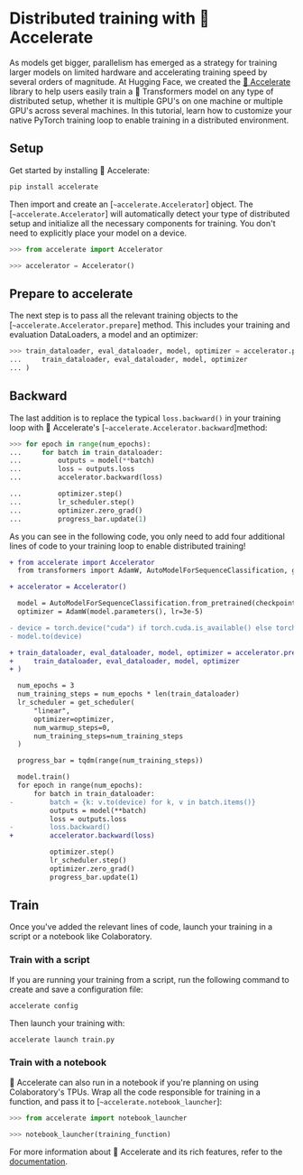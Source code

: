 <!--Copyright 2022 The HuggingFace Team. All rights reserved.

Licensed under the Apache License, Version 2.0 (the "License"); you may not use this file except in compliance with
the License. You may obtain a copy of the License at

http://www.apache.org/licenses/LICENSE-2.0

Unless required by applicable law or agreed to in writing, software distributed under the License is distributed on
an "AS IS" BASIS, WITHOUT WARRANTIES OR CONDITIONS OF ANY KIND, either express or implied. See the License for the
specific language governing permissions and limitations under the License.

⚠️ Note that this file is in Markdown but contain specific syntax for our doc-builder (similar to MDX) that may not be
rendered properly in your Markdown viewer.

-->

# Distributed training with 🤗 Accelerate

As models get bigger, parallelism has emerged as a strategy for training larger models on limited hardware and accelerating training speed by several orders of magnitude. At Hugging Face, we created the [🤗 Accelerate](https://hf-mirror.com/docs/accelerate) library to help users easily train a 🤗 Transformers model on any type of distributed setup, whether it is multiple GPU's on one machine or multiple GPU's across several machines. In this tutorial, learn how to customize your native PyTorch training loop to enable training in a distributed environment.

## Setup

Get started by installing 🤗 Accelerate:

```bash
pip install accelerate
```

Then import and create an [`~accelerate.Accelerator`] object. The [`~accelerate.Accelerator`] will automatically detect your type of distributed setup and initialize all the necessary components for training. You don't need to explicitly place your model on a device.

```py
>>> from accelerate import Accelerator

>>> accelerator = Accelerator()
```

## Prepare to accelerate

The next step is to pass all the relevant training objects to the [`~accelerate.Accelerator.prepare`] method. This includes your training and evaluation DataLoaders, a model and an optimizer:

```py
>>> train_dataloader, eval_dataloader, model, optimizer = accelerator.prepare(
...     train_dataloader, eval_dataloader, model, optimizer
... )
```

## Backward

The last addition is to replace the typical `loss.backward()` in your training loop with 🤗 Accelerate's [`~accelerate.Accelerator.backward`]method:

```py
>>> for epoch in range(num_epochs):
...     for batch in train_dataloader:
...         outputs = model(**batch)
...         loss = outputs.loss
...         accelerator.backward(loss)

...         optimizer.step()
...         lr_scheduler.step()
...         optimizer.zero_grad()
...         progress_bar.update(1)
```

As you can see in the following code, you only need to add four additional lines of code to your training loop to enable distributed training!

```diff
+ from accelerate import Accelerator
  from transformers import AdamW, AutoModelForSequenceClassification, get_scheduler

+ accelerator = Accelerator()

  model = AutoModelForSequenceClassification.from_pretrained(checkpoint, num_labels=2)
  optimizer = AdamW(model.parameters(), lr=3e-5)

- device = torch.device("cuda") if torch.cuda.is_available() else torch.device("cpu")
- model.to(device)

+ train_dataloader, eval_dataloader, model, optimizer = accelerator.prepare(
+     train_dataloader, eval_dataloader, model, optimizer
+ )

  num_epochs = 3
  num_training_steps = num_epochs * len(train_dataloader)
  lr_scheduler = get_scheduler(
      "linear",
      optimizer=optimizer,
      num_warmup_steps=0,
      num_training_steps=num_training_steps
  )

  progress_bar = tqdm(range(num_training_steps))

  model.train()
  for epoch in range(num_epochs):
      for batch in train_dataloader:
-         batch = {k: v.to(device) for k, v in batch.items()}
          outputs = model(**batch)
          loss = outputs.loss
-         loss.backward()
+         accelerator.backward(loss)

          optimizer.step()
          lr_scheduler.step()
          optimizer.zero_grad()
          progress_bar.update(1)
```

## Train

Once you've added the relevant lines of code, launch your training in a script or a notebook like Colaboratory.

### Train with a script

If you are running your training from a script, run the following command to create and save a configuration file:

```bash
accelerate config
```

Then launch your training with:

```bash
accelerate launch train.py
```

### Train with a notebook

🤗 Accelerate can also run in a notebook if you're planning on using Colaboratory's TPUs. Wrap all the code responsible for training in a function, and pass it to [`~accelerate.notebook_launcher`]:

```py
>>> from accelerate import notebook_launcher

>>> notebook_launcher(training_function)
```

For more information about 🤗 Accelerate and its rich features, refer to the [documentation](https://hf-mirror.com/docs/accelerate).
